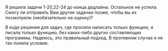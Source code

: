 Я решила задачи 1-20,22-24 до конца дедлайна. Остальное не успела. Смогу ли отправить Вам другие задачки позже, чтобы вы их посмотрели (необязательно на оценку)?

В коде решения для задач, где просили написать только функцию, я писала только функцию, без каких-либо других составляющих программы. Надеюсь, это правильный подход. В противном случае я не так поняла условие. 
